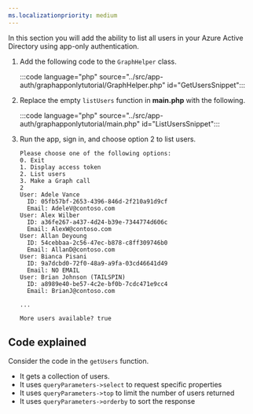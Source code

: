 ```yaml
---
ms.localizationpriority: medium
---
```


<!-- markdownlint-disable MD041 -->

In this section you will add the ability to list all users in your Azure Active Directory using app-only authentication.

1. Add the following code to the `GraphHelper` class.

    :::code language="php" source="../src/app-auth/graphapponlytutorial/GraphHelper.php" id="GetUsersSnippet":::

1. Replace the empty `listUsers` function in **main.php** with the following.

    :::code language="php" source="../src/app-auth/graphapponlytutorial/main.php" id="ListUsersSnippet":::

1. Run the app, sign in, and choose option 2 to list users.

    ```Shell
    Please choose one of the following options:
    0. Exit
    1. Display access token
    2. List users
    3. Make a Graph call
    2
    User: Adele Vance
      ID: 05fb57bf-2653-4396-846d-2f210a91d9cf
      Email: AdeleV@contoso.com
    User: Alex Wilber
      ID: a36fe267-a437-4d24-b39e-7344774d606c
      Email: AlexW@contoso.com
    User: Allan Deyoung
      ID: 54cebbaa-2c56-47ec-b878-c8ff309746b0
      Email: AllanD@contoso.com
    User: Bianca Pisani
      ID: 9a7dcbd0-72f0-48a9-a9fa-03cd46641d49
      Email: NO EMAIL
    User: Brian Johnson (TAILSPIN)
      ID: a8989e40-be57-4c2e-bf0b-7cdc471e9cc4
      Email: BrianJ@contoso.com

    ...

    More users available? true
    ```

## Code explained

Consider the code in the `getUsers` function.

- It gets a collection of users.
- It uses `queryParameters->select` to request specific properties
- It uses `queryParameters->top` to limit the number of users returned
- It uses `queryParameters->orderby` to sort the response
